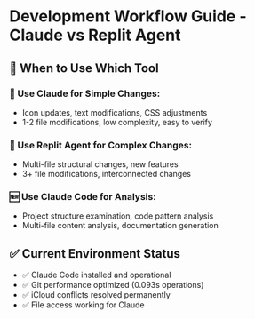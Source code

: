 # Development Workflow Guide - Claude vs Replit Agent

## 🎯 When to Use Which Tool

### 🤖 Use Claude for Simple Changes:
- Icon updates, text modifications, CSS adjustments
- 1-2 file modifications, low complexity, easy to verify

### 🔧 Use Replit Agent for Complex Changes:
- Multi-file structural changes, new features
- 3+ file modifications, interconnected changes

### 🆕 Use Claude Code for Analysis:
- Project structure examination, code pattern analysis
- Multi-file content analysis, documentation generation

## ✅ Current Environment Status
- ✅ Claude Code installed and operational
- ✅ Git performance optimized (0.093s operations)  
- ✅ iCloud conflicts resolved permanently
- ✅ File access working for Claude
